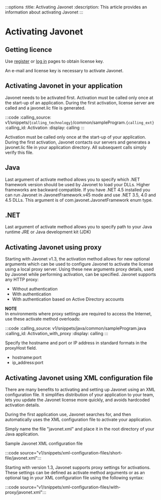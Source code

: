 :::options
:title: Activating Javonet
:description: This article provides an information about activating Javonet
:::

# Activating Javonet

## Getting licence

Use [register](https://my.javonet.com/signup/?type=free) or [log in](https://my.javonet.com/signin/) pages to obtain license key.

An e-mail and license key is necessary to activate Javonet.

## Activating Javonet in your application

Javonet needs to be activated first. Activation must be called only once at the start-up of an application. During the first activation, license server are called and a javonet.lic file is generated. 

:::code 
:calling_source: v1/snippets/`{calling_technology}`/common/sampleProgram.`{calling_ext}`
:calling_id: Activation
:display: calling
:::

Activation must be called only once at the start-up of your application. During the first activation, Javonet contacts our servers and generates a javonet.lic file in your application directory. All subsequent calls simply verify this file.

## Java 
Last argument of activate method allows you to specify which .NET framework version should be used by Javonet to load your DLLs. Higher frameworks are backward compatible. If you have .NET 4.5 installed you can run Javonet in JavonetFramework.v45 mode and use .NET 3.5, 4.0 and 4.5 DLLs. This argument is of com.javonet.JavonetFramework enum type.  

## .NET
Last argument of activate method allows you to specify path to your Java runtime JRE or Java development kit (JDK)  

## Activating Javonet using proxy

Starting with Javonet v1.3, the activation method allows for new optional arguments which can be used to configure Javonet to activate the license using a local proxy server.
Using these new arguments proxy details, used by Javonet while performing activation, can be specified. Javonet supports any HTTP proxy:

- Without authentication
- With authentication
- With authentication based on Active Directory accounts  


**NOTE**  
In environments where proxy settings are required to access the Internet, use these activate method overloads:

:::code 
:calling_source: v1/snippets/java/common/sampleProgram.java
:calling_id: Activation_with_proxy
:display: calling
:::

Specify the hostname and port or IP address in standard formats in the proxyHost field.

- hostname:port
- ip_address:port  

## Activating Javonet using XML configuration file

There are many benefits to activating and setting up Javonet using an XML configuration file. It simplifies distribution of your application to your team, lets you update the Javonet license more quickly, and avoids hardcoded activation details.  

During the first application use, Javonet searches for, and then automatically uses the XML configuration file to activate your application.  

Simply name the file "javonet.xml" and place it in the root directory of your Java application.  

Sample Javonet XML configuration file

:::code source="v1/snippets/xml-configuration-files/short-file/javonet.xml":::

Starting with version 1.3, Javonet supports proxy settings for activations. These settings can be defined as activate method arguments or as an optional tag in your XML configuration file using the following syntax:

:::code source="v1/snippets/xml-configuration-files/with-proxy/javonet.xml":::
